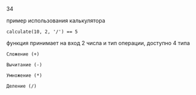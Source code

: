 34

пример использования калькулятора

```
calculate(10, 2, '/') == 5
```

функция принимает на вход 2 числа и тип операции, доступно 4 типа
```chatinput
Сложение (+)

Вычитание (-)

Умножение (*)

Деление (/)
```
